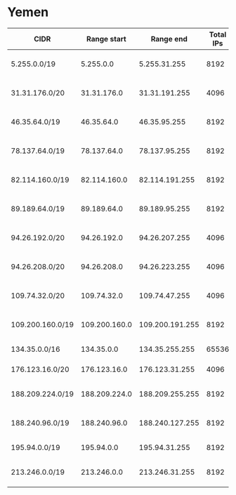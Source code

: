 # Yemen

CIDR               | Range start     | Range end       | Total IPs  | Assign date | Owner
------------------ | --------------- | --------------- | ---------- | ----------- | -----
5.255.0.0/19       | 5.255.0.0       | 5.255.31.255    | 8192       | 2012-09-14  | Public Telecommunication Corporation
31.31.176.0/20     | 31.31.176.0     | 31.31.191.255   | 4096       | 2011-03-21  | Public Telecommunication Corporation
46.35.64.0/19      | 46.35.64.0      | 46.35.95.255    | 8192       | 2010-10-13  | Public Telecommunication Corporation
78.137.64.0/19     | 78.137.64.0     | 78.137.95.255   | 8192       | 2012-09-11  | Public Telecommunication Corporation
82.114.160.0/19    | 82.114.160.0    | 82.114.191.255  | 8192       | 2003-12-30  | Public Telecommunication Corporation
89.189.64.0/19     | 89.189.64.0     | 89.189.95.255   | 8192       | 2006-10-11  | Public Telecommunication Corporation
94.26.192.0/20     | 94.26.192.0     | 94.26.207.255   | 4096       | 2008-06-11  | Public Telecommunication Corporation
94.26.208.0/20     | 94.26.208.0     | 94.26.223.255   | 4096       | 2008-06-11  | Public Telecommunication Corporation
109.74.32.0/20     | 109.74.32.0     | 109.74.47.255   | 4096       | 2009-10-20  | Public Telecommunication Corporation
109.200.160.0/19   | 109.200.160.0   | 109.200.191.255 | 8192       | 2010-02-05  | Public Telecommunication Corporation
134.35.0.0/16      | 134.35.0.0      | 134.35.255.255  | 65536      | 1989-04-24  | 
176.123.16.0/20    | 176.123.16.0    | 176.123.31.255  | 4096       | 2012-07-26  | 
188.209.224.0/19   | 188.209.224.0   | 188.209.255.255 | 8192       | 2009-05-08  | Public Telecommunication Corporation
188.240.96.0/19    | 188.240.96.0    | 188.240.127.255 | 8192       | 2009-06-23  | Public Telecommunication Corporation
195.94.0.0/19      | 195.94.0.0      | 195.94.31.255   | 8192       | 1996-08-15  | TeleYemen
213.246.0.0/19     | 213.246.0.0     | 213.246.31.255  | 8192       | 2008-11-20  | Public Telecommunication Corporation
